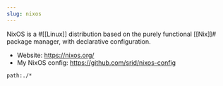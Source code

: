```yaml
---
slug: nixos
---
```


NixOS is a #[[Linux]] distribution based on the purely functional [[Nix]]# package manager, with declarative configuration.

* Website: https://nixos.org/
* My NixOS config: https://github.com/srid/nixos-config

```query
path:./*
```